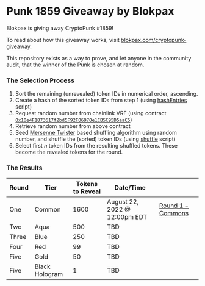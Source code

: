 # Punk 1859 Giveaway by Blokpax

Blokpax is giving away CryptoPunk #1859!

To read about how this giveaway works, visit [blokpax.com/cryptopunk-giveaway](https://blokpax.com/cryptopunk-giveaway).

This repository exists as a way to prove, and let anyone in the community audit, that the winner of the Punk is chosen at random.

### The Selection Process

1. Sort the remaining (unrevealed) token IDs in numerical order, ascending.
2. Create a hash of the sorted token IDs from step 1 (using [hashEntries](./scripts/hashEntries) script)
3. Request random number from chainlink VRF (using contract [`0x10e4F1873617f2bd5F92F06970e1CB5C95D5aaC5`](https://etherscan.io/address/0x10e4F1873617f2bd5F92F06970e1CB5C95D5aaC5))
4. Retrieve random number from above contract
5. Seed [Mersenne Twister](https://en.wikipedia.org/wiki/Mersenne_Twister) based shuffling algorithm using random number, and shuffle the (sorted) token IDs (using [shuffle](./scripts/shuffle) script)
6. Select first _n_ token IDs from the resulting shuffled tokens. These become the revealed tokens for the round.

### The Results

| Round | Tier | Tokens to Reveal | Date/Time ||
|---|---|---|---|---|
| One | Common | 1600 | August 22, 2022 @ 12:00pm EDT | [Round 1 - Commons](./Round%201%20-%20Commons) |
| Two | Aqua | 500 | TBD ||
| Three | Blue | 250 | TBD ||
| Four | Red | 99 | TBD ||
| Five | Gold | 50 | TBD ||
| Five | Black Hologram | 1 | TBD ||
